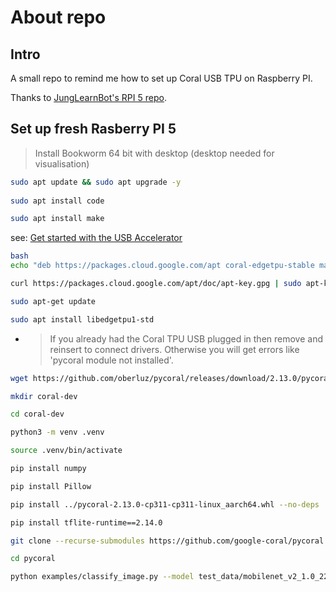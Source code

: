# About repo

## Intro
A small repo to remind me how to set up Coral USB TPU on Raspberry PI.

Thanks to [JungLearnBot's RPI 5 repo](https://github.com/JungLearnBot/RPi5_yolov8).

## Set up fresh Rasberry PI 5

> Install Bookworm 64 bit with desktop (desktop needed for visualisation)

```bash
sudo apt update && sudo apt upgrade -y
  
sudo apt install code

sudo apt install make
```
see: [Get started with the USB Accelerator](https://coral.ai/docs/accelerator/get-started/)
```bash
bash
echo "deb https://packages.cloud.google.com/apt coral-edgetpu-stable main" | sudo tee /etc/apt/sources.list.d/coral-edgetpu.list

curl https://packages.cloud.google.com/apt/doc/apt-key.gpg | sudo apt-key add -

sudo apt-get update

sudo apt install libedgetpu1-std
```

- > If you already had the Coral TPU USB plugged in then remove and reinsert to connect drivers. Otherwise you will get errors like 'pycoral module not installed'.
```bash
wget https://github.com/oberluz/pycoral/releases/download/2.13.0/pycoral-2.13.0-cp311-cp311-linux_aarch64.whl

mkdir coral-dev

cd coral-dev

python3 -m venv .venv

source .venv/bin/activate

pip install numpy

pip install Pillow

pip install ../pycoral-2.13.0-cp311-cp311-linux_aarch64.whl --no-deps

pip install tflite-runtime==2.14.0

git clone --recurse-submodules https://github.com/google-coral/pycoral

cd pycoral

python examples/classify_image.py --model test_data/mobilenet_v2_1.0_224_inat_bird_quant_edgetpu.tflite --labels test_data/inat_bird_labels.txt --input test_data/bird.bmp

```
